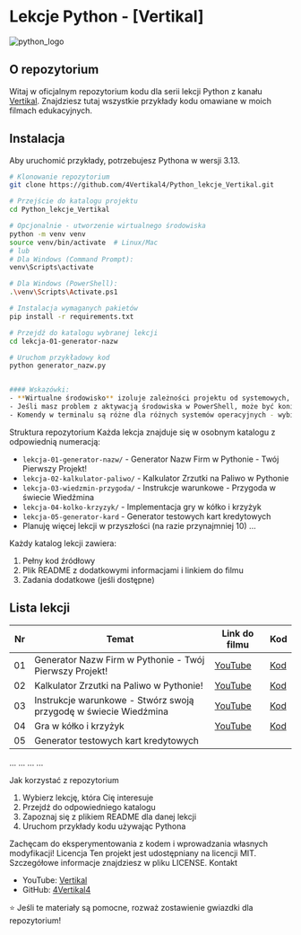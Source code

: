 # Lekcje Python - [Vertikal]

![python_logo](https://github.com/user-attachments/assets/6daeb98d-ea40-4f94-956f-8b03db9aac0d)

## O repozytorium

Witaj w oficjalnym repozytorium kodu dla serii lekcji Python z kanału [Vertikal]([link_do_kanału](https://www.youtube.com/@vertikal537/featured)). Znajdziesz tutaj wszystkie przykłady kodu omawiane w moich filmach edukacyjnych.

## Instalacja

Aby uruchomić przykłady, potrzebujesz Pythona w wersji 3.13.

```bash
# Klonowanie repozytorium
git clone https://github.com/4Vertikal4/Python_lekcje_Vertikal.git

# Przejście do katalogu projektu
cd Python_lekcje_Vertikal

# Opcjonalnie - utworzenie wirtualnego środowiska
python -m venv venv
source venv/bin/activate  # Linux/Mac
# lub
# Dla Windows (Command Prompt):
venv\Scripts\activate

# Dla Windows (PowerShell):
.\venv\Scripts\Activate.ps1

# Instalacja wymaganych pakietów
pip install -r requirements.txt

# Przejdź do katalogu wybranej lekcji
cd lekcja-01-generator-nazw

# Uruchom przykładowy kod
python generator_nazw.py


#### Wskazówki:
- **Wirtualne środowisko** izoluje zależności projektu od systemowych, co jest dobrą praktyką
- Jeśli masz problem z aktywacją środowiska w PowerShell, może być konieczne włączenie wykonywania skryptów: `Set-ExecutionPolicy -ExecutionPolicy RemoteSigned -Scope CurrentUser`
- Komendy w terminalu są różne dla różnych systemów operacyjnych - wybierz odpowiednią dla swojego
```

Struktura repozytorium
Każda lekcja znajduje się w osobnym katalogu z odpowiednią numeracją:

- `lekcja-01-generator-nazw/` - Generator Nazw Firm w Pythonie - Twój Pierwszy Projekt!
- `lekcja-02-kalkulator-paliwo/` - Kalkulator Zrzutki na Paliwo w Pythonie
- `lekcja-03-wiedzmin-przygoda/` - Instrukcje warunkowe - Przygoda w świecie Wiedźmina
- `lekcja-04-kolko-krzyzyk/` - Implementacja gry w kółko i krzyżyk
- `lekcja-05-generator-kard` - Generator testowych kart kredytowych
- Planuję więcej lekcji w przyszłości (na razie przynajmniej 10)
    ...

Każdy katalog lekcji zawiera:

1. Pełny kod źródłowy
2. Plik README z dodatkowymi informacjami i linkiem do filmu
3. Zadania dodatkowe (jeśli dostępne)

## Lista lekcji

| Nr | Temat | Link do filmu | Kod |
|----|-------|---------------|-----|
| 01 | Generator Nazw Firm w Pythonie - Twój Pierwszy Projekt! | [YouTube](https://youtu.be/xiroovATbt4) | [Kod](https://github.com/4Vertikal4/Python_lekcje_Vertikal/blob/main/lekcja-01-generator-nazw/generator_nazw.py) |
| 02 | Kalkulator Zrzutki na Paliwo w Pythonie! | [YouTube](https://youtu.be/zNJlTxCnIh0) | [Kod](https://github.com/4Vertikal4/Python_lekcje_Vertikal/blob/main/lekcja-02-kalkulator-paliwo/kalkulator_paliwo.py) |
| 03 | Instrukcje warunkowe - Stwórz swoją przygodę w świecie Wiedźmina | [YouTube](https://youtu.be/q-wZjqEKtI4) | [Kod](https://github.com/4Vertikal4/Python_lekcje_Vertikal/blob/main/lekcja-03-wiedzmin-przygoda/wiedzmin_przygoda.py) |
| 04 | Gra w kółko i krzyżyk | [YouTube](https://youtu.be/VVWvhv-ofvg)| [Kod](https://github.com/4Vertikal4/Python_lekcje_Vertikal/blob/main/lekcja-04-kolko-krzyzyk/kolko_krzyzyk.py) |
| 05 | Generator testowych kart kredytowych

...	...	...	...

Jak korzystać z repozytorium

1. Wybierz lekcję, która Cię interesuje
2. Przejdź do odpowiedniego katalogu
3. Zapoznaj się z plikiem README dla danej lekcji
4. Uruchom przykłady kodu używając Pythona

Zachęcam do eksperymentowania z kodem i wprowadzania własnych modyfikacji!
Licencja
Ten projekt jest udostępniany na licencji MIT. Szczegółowe informacje znajdziesz w pliku LICENSE.
Kontakt

- YouTube: [Vertikal](https://www.youtube.com/@vertikal537/featured)
- GitHub: [4Vertikal4](https://github.com/4Vertikal4)

⭐ Jeśli te materiały są pomocne, rozważ zostawienie gwiazdki dla repozytorium!

